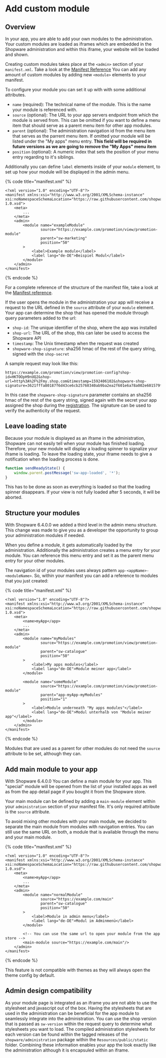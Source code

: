 # Add custom module

## Overview

In your app, you are able to add your own modules to the administration. Your custom modules are loaded as iframes which are embedded in the Shopware administration and within this iframe, your website will be loaded and shown.

Creating custom modules takes place at the `<admin>` section of your `manifest.xml`. Take a look at the [Manifest Reference](manifest-reference.md) You can add any amount of custom modules by adding new `<module>` elements to your manifest.

To configure your module you can set it up with with some additional attributes.

* `name` \(required\): The technical name of the module. This is the name your module is referenced with.
* `source` \(optional\): The URL to your app servers endpoint from which the module is served from. This can be omitted if you want to define a menu item that should serve as a parent menu item for other app modules.
* `parent` \(optional\): The administration navigation id from the menu item that serves as the parrent menu item. If omitted your module will be listed under the "My apps" menu entry. **This field will be required in future versions as we are going to remove the "My Apps" menu item**
* `position` \(optional\): A numeric index that sets the position of your menu entry regarding to it's siblings.

Additionally you can define `label` elements inside of your `module` element, to set up how your module will be displayed in the admin menu.

{% code title="manifest.xml" %}
```markup
<?xml version="1.0" encoding="UTF-8"?>
<manifest xmlns:xsi="http://www.w3.org/2001/XMLSchema-instance" xsi:noNamespaceSchemaLocation="https://raw.githubusercontent.com/shopware/platform/trunk/src/Core/Framework/App/Manifest/Schema/manifest-1.0.xsd">
    <meta>
        ...
    </meta>
    <admin>
        <module name="exampleModule"
                source="https://example.com/promotion/view/promotion-module"
                parent="sw-marketing"
                position="50"
        >
            <label>Example module</label>
            <label lang="de-DE">Beispiel Modul</label>
        </module>
    </admin>
</manifest>
```
{% endcode %}

For a complete reference of the structure of the manifest file, take a look at the [Manifest reference](manifest-reference.md).

If the user opens the module in the administration your app will receive a request to the URL defined in the `source` attribute of your `module` element. Your app can determine the shop that has opened the module through query parameters added to the url:

* `shop-id`: The unique identifier of the shop, where the app was installed
* `shop-url`: The URL of the shop, this can later be used to access the Shopware API
* `timestamp`: The Unix timestamp when the request was created
* `shopware-shop-signature`: sha256 hmac of the rest of the query string, signed with the `shop-secret`

A sample request may look like this:

```text
https://example.com/promotion/view/promotion-config?shop-id=HKTOOpH9nUQ2&shop-url=http%3A%2F%2Fmy.shop.com&timestamp=1592406102&shopware-shop-signature=3621fffa80187f6d43ce6cb25760340ab9ba2ea2f601e6a78a002e601579f415
```

In this case the `shopware-shop-signature` parameter contains an sha256 hmac of the rest of the query string, signed again with the secret your app assigned the shop during the [registration](app-base-guide.md#setup). The signature can be used to verify the authenticity of the request.

## Leave loading state

Because your module is displayed as an iframe in the administration, Shopware can not easily tell when your module has finished loading. Therefore, your new module will display a loading spinner to signalize your iframe is loading. To leave the loading state, your iframe needs to give a notification when the loading process is done.

```javascript
function sendReadyState() {
    window.parent.postMessage('sw-app-loaded', '*');
}
```

This has to be done as soon as everything is loaded so that the loading spinner disappears. If your view is not fully loaded after 5 seconds, it will be aborted.

## Structure your modules

With Shopware 6.4.0.0 we added a third level in the admin menu structure. This change was made to give you as a developer the opportunity to group your administration modules if needed.

When you define a module, it gets automatically loaded by the administration. Additionally the administration creates a menu entry for your module. You can reference this menu entry and set it as the parent menu entry for your other modules.

The navigation id of your modules uses always pattern `app-<appName>-<moduleName>`. So, within your manifest you can add a reference to modules that you just created:

{% code title="manifest.xml" %}
```markup
<?xml version="1.0" encoding="UTF-8"?>
<manifest xmlns:xsi="http://www.w3.org/2001/XMLSchema-instance" xsi:noNamespaceSchemaLocation="https://raw.githubusercontent.com/shopware/platform/trunk/src/Core/Framework/App/Manifest/Schema/manifest-1.0.xsd">
    <meta>
        <name>myApp</app>
        ...
    </meta>
    <admin>
        <module name="myModules"
                source="https://example.com/promotion/view/promotion-module"
                parent="sw-catalogue"
                position="50"
        >
            <label>My apps modules</label>
            <label lang="de-DE">Module meiner app</label>
        </module>

        <module name="someModule"
                source="https://example.com/promotion/view/promotion-module"
                parent="app-myApp-myModules"
                position="1"
        >
            <label>Module underneath "My apps modules"</label>
            <label lang="de-DE">Modul unterhalb von "Module meiner app"</label>
        </module>
    </admin>
</manifest>
```
{% endcode %}

Modules that are used as a parent for other modules do not need the `source` attribute to be set, although they can.

## Add main module to your app

With Shopware 6.4.0.0 You can define a main module for your app. This "special" module will be opened from the list of your installed apps as well as from the app detail page if you bought it from the Shopware store.

Your main module can be defined by adding a `main-module` element within your `administration` section of your manifest file. It's only required attribute is the `source` attribute.

To avoid mixing other modules with your main module, we decided to separate the main module from modules with navigation entries. You can still use the same URL on both, a module that is available through the menu and your main module.

{% code title="manifest.xml" %}
```markup
<?xml version="1.0" encoding="UTF-8"?>
<manifest xmlns:xsi="http://www.w3.org/2001/XMLSchema-instance" xsi:noNamespaceSchemaLocation="https://raw.githubusercontent.com/shopware/platform/trunk/src/Core/Framework/App/Manifest/Schema/manifest-1.0.xsd">
    <meta>
        <name>myApp</app>
        ...
    </meta>
    <admin>
        <module name="normalModule"
                source="https://example.com/main"
                parent="sw-catalogue"
                position="50"
        >
            <label>Module in admin menu</label>
            <label lang="de-DE">Modul im Adminmenü</label>
        </module>

        <!-- You can use the same url to open your module from the app store -->
        <main-module source="https://example.com/main"/>
    </admin>
</manifest>
```
{% endcode %}

This feature is not compatible with themes as they will always open the theme config by default.

## Admin design compatibility

As your module page is integrated as an iframe you are not able to use the stylesheet and javascript out of the box.
Having the stylesheets that are used in the administration can be beneficial for the app module to seamlessly integrate into the administration.
You can use the shop version that is passed as `sw-version` within the request query to determine what stylesheets you want to load.
The compiled administration stylesheets for each version can be found within the tagged releases of the `shopware/administration` package within the `Resources/public/static` folder.
Combining these information enables your app the look exactly like the administration although it is encapsuled within an iframe.
